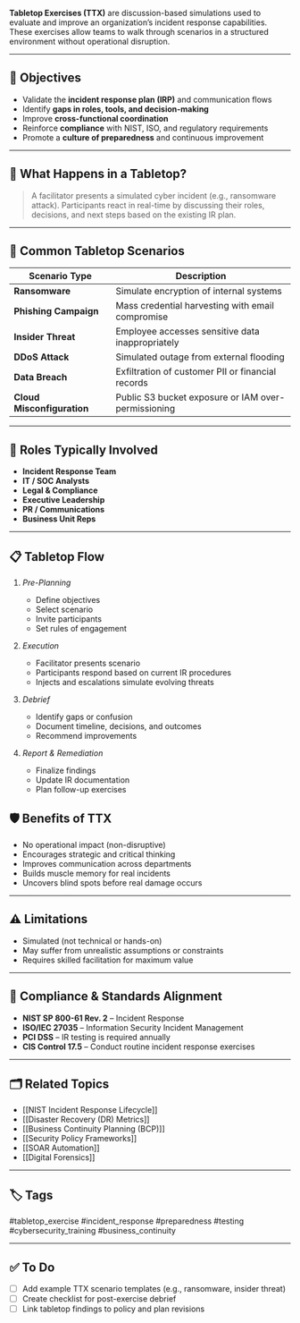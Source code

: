 **Tabletop Exercises (TTX)** are discussion-based simulations used to evaluate and improve an organization’s incident response capabilities. These exercises allow teams to walk through scenarios in a structured environment without operational disruption.

---

## 🎯 Objectives

- Validate the **incident response plan (IRP)** and communication flows
- Identify **gaps in roles, tools, and decision-making**
- Improve **cross-functional coordination**
- Reinforce **compliance** with NIST, ISO, and regulatory requirements
- Promote a **culture of preparedness** and continuous improvement

---

## 🧠 What Happens in a Tabletop?

> A facilitator presents a simulated cyber incident (e.g., ransomware attack). Participants react in real-time by discussing their roles, decisions, and next steps based on the existing IR plan.

---

## 🧰 Common Tabletop Scenarios

| Scenario Type         | Description                                         |
|------------------------|-----------------------------------------------------|
| **Ransomware**          | Simulate encryption of internal systems            |
| **Phishing Campaign**   | Mass credential harvesting with email compromise   |
| **Insider Threat**      | Employee accesses sensitive data inappropriately   |
| **DDoS Attack**         | Simulated outage from external flooding            |
| **Data Breach**         | Exfiltration of customer PII or financial records |
| **Cloud Misconfiguration** | Public S3 bucket exposure or IAM over-permissioning |

---

## 👥 Roles Typically Involved

- **Incident Response Team**
- **IT / SOC Analysts**
- **Legal & Compliance**
- **Executive Leadership**
- **PR / Communications**
- **Business Unit Reps**

---

## 📋 Tabletop Flow

1. *Pre-Planning*
   - Define objectives
   - Select scenario
   - Invite participants
   - Set rules of engagement

1. *Execution*
   - Facilitator presents scenario
   - Participants respond based on current IR procedures
   - Injects and escalations simulate evolving threats

1. *Debrief*
   - Identify gaps or confusion
   - Document timeline, decisions, and outcomes
   - Recommend improvements

1. *Report & Remediation*
   - Finalize findings
   - Update IR documentation
   - Plan follow-up exercises

## 🛡️ Benefits of TTX

- No operational impact (non-disruptive)
- Encourages strategic and critical thinking
- Improves communication across departments
- Builds muscle memory for real incidents
- Uncovers blind spots before real damage occurs

---

## ⚠️ Limitations

- Simulated (not technical or hands-on)
- May suffer from unrealistic assumptions or constraints
- Requires skilled facilitation for maximum value

---

## 🔐 Compliance & Standards Alignment

- **NIST SP 800-61 Rev. 2** – Incident Response
- **ISO/IEC 27035** – Information Security Incident Management
- **PCI DSS** – IR testing is required annually
- **CIS Control 17.5** – Conduct routine incident response exercises

---

## 🗂 Related Topics

- [[NIST Incident Response Lifecycle]]
- [[Disaster Recovery (DR) Metrics]]
- [[Business Continuity Planning (BCP)]]
- [[Security Policy Frameworks]]
- [[SOAR Automation]]
- [[Digital Forensics]]

---

## 🏷 Tags

#tabletop_exercise #incident_response #preparedness #testing #cybersecurity_training #business_continuity

---

## ✅ To Do

- [ ]  Add example TTX scenario templates (e.g., ransomware, insider threat)
- [ ]  Create checklist for post-exercise debrief
- [ ]  Link tabletop findings to policy and plan revisions